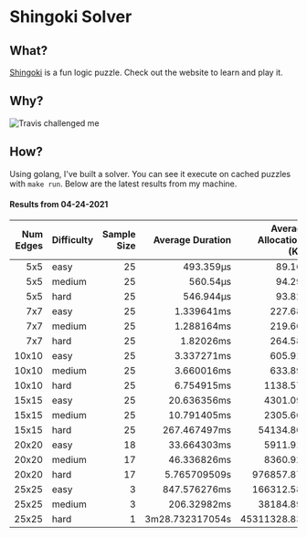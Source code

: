# Shingoki Solver

## What?
[Shingoki](https://www.puzzle-shingoki.com) is a fun logic puzzle. Check out the website to learn and play it.

## Why?

![Travis challenged me](https://user-images.githubusercontent.com/23204038/112846696-f1f1fb00-906b-11eb-9693-3130ce4e78d7.png)

## How?

Using golang, I've built a solver. You can see it execute on cached puzzles with `make run`. Below are the latest results from my machine.

</startResults>

#### Results from 04-24-2021

|Num Edges|Difficulty|Sample Size|Average Duration|Average Allocations (KB)|Average Garbage Collections|Average GC Pause (ns)|
|-:|-|-:|-:|-:|-:|-:|
|5x5|easy|25|493.359µs|89.169|0.00|0s|
|5x5|medium|25|560.54µs|94.296|0.00|0s|
|5x5|hard|25|546.944µs|93.827|0.00|0s|
|7x7|easy|25|1.339641ms|227.682|0.00|0s|
|7x7|medium|25|1.288164ms|219.669|0.00|0s|
|7x7|hard|25|1.82026ms|264.583|0.00|0s|
|10x10|easy|25|3.337271ms|605.910|0.00|0s|
|10x10|medium|25|3.660016ms|633.897|0.00|0s|
|10x10|hard|25|6.754915ms|1138.570|0.04|1.354µs|
|15x15|easy|25|20.636356ms|4301.091|0.64|27.167µs|
|15x15|medium|25|10.791405ms|2305.660|0.08|3.112µs|
|15x15|hard|25|267.467497ms|54134.801|12.36|533.738µs|
|20x20|easy|18|33.664303ms|5911.913|1.67|68.978µs|
|20x20|medium|17|46.336826ms|8360.928|2.53|112.336µs|
|20x20|hard|17|5.765709509s|976857.872|336.35|12.890081ms|
|25x25|easy|3|847.576276ms|166312.586|78.67|2.917524ms|
|25x25|medium|3|206.32982ms|38184.898|14.00|631.83µs|
|25x25|hard|1|3m28.732317054s|45311328.836|17060.00|713.204353ms|
